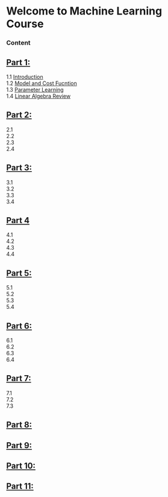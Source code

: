 # Welcome to Machine Learning Course
### Content
## [Part 1:](Part1)  
1.1 [Introduction](Part1/README.md#1-Introduction)  
1.2 [Model and Cost Fucntion](Part1/README.md#2-Model-and-Cost-Fucntion)  
1.3 [Parameter Learning](Part1/README.md#3-Parameter-Learning)  
1.4 [Linear Algebra Review](Part1/README.md#4-Linear-Algebra-Review)  

## [Part 2:](Part2)  
2.1  
2.2  
2.3  
2.4 
	
## [Part 3:](Part3)  
3.1  
3.2  
3.3  
3.4  
	
## [Part 4](Part4)
4.1  
4.2  
4.3  
4.4  
	
## [Part 5:](Part5)  
5.1  
5.2  
5.3  
5.4  
	
## [Part 6:](Part6)  
6.1  
6.2  
6.3  
6.4  

## [Part 7:](Part7)  
7.1  
7.2  
7.3  

## [Part 8:](Part8)  
	
## [Part 9:](Part9)  
	
## [Part 10:](Part10)  
	
## [Part 11:](Part11)  
	

 




























